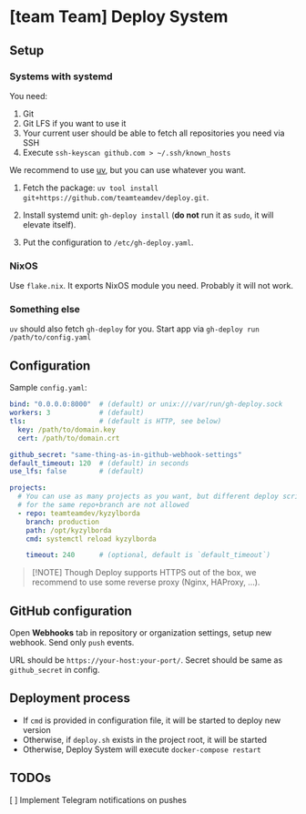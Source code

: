 # [team Team] Deploy System

## Setup

### Systems with systemd

You need:

1. Git
2. Git LFS if you want to use it
3. Your current user should be able to fetch all repositories you need via SSH
4. Execute `ssh-keyscan github.com > ~/.ssh/known_hosts`

We recommend to use [uv](https://docs.astral.sh/uv/), but you can use whatever you want.

1. Fetch the package: `uv tool install git+https://github.com/teamteamdev/deploy.git`.

2. Install systemd unit: `gh-deploy install` (**do not** run it as `sudo`, it will elevate itself).

3. Put the configuration to `/etc/gh-deploy.yaml`.

### NixOS

Use `flake.nix`. It exports NixOS module you need. Probably it will not work.

### Something else

`uv` should also fetch `gh-deploy` for you. Start app via `gh-deploy run /path/to/config.yaml`

## Configuration

Sample `config.yaml`:

```yaml
bind: "0.0.0.0:8000"  # (default) or unix:///var/run/gh-deploy.sock
workers: 3            # (default)
tls:                  # (default is HTTP, see below)
  key: /path/to/domain.key
  cert: /path/to/domain.crt

github_secret: "same-thing-as-in-github-webhook-settings"
default_timeout: 120  # (default) in seconds
use_lfs: false        # (default)

projects:
  # You can use as many projects as you want, but different deploy scripts
  # for the same repo+branch are not allowed
  - repo: teamteamdev/kyzylborda
    branch: production
    path: /opt/kyzylborda
    cmd: systemctl reload kyzylborda

    timeout: 240      # (optional, default is `default_timeout`)
```

> [!NOTE] Though Deploy supports HTTPS out of the box, we recommend to use
> some reverse proxy (Nginx, HAProxy, …).

## GitHub configuration

Open **Webhooks** tab in repository or organization settings, setup new webhook. Send only `push` events.

URL should be `https://your-host:your-port/`. Secret should be same as `github_secret` in config.

## Deployment process

* If `cmd` is provided in configuration file, it will be started to deploy new version
* Otherwise, if `deploy.sh` exists in the project root, it will be started
* Otherwise, Deploy System will execute `docker-compose restart`

## TODOs

[ ] Implement Telegram notifications on pushes

